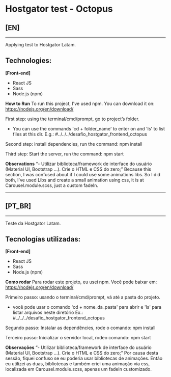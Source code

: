 # Hostgator test - Octopus


## [EN]
----
Applying test to Hostgator Latam.

## Technologies:

**[Front-end]**
- React JS
- Sass
- Node.js (npm)

**How to Run**
To run this project, I've used npm.
You  can download it on: https://nodejs.org/en/download/

First step: using the terminal/cmd/prompt, go to project’s folder.
- You can use the commands 'cd + folder_name' to enter on and 'ls' to list files at this dir.
E.g.: #../../../desafio_hostgator_frontend_octopus

Second step: install dependencies, run the command: 
npm install

Third step: Start the server, run the command:
npm start


**Observations**
“- Utilizar biblioteca/framework de interface do usuário (Material UI, Bootstrap ...). Crie o HTML e CSS do zero;”
Because this section, I was confused about if I could use some animations libs.
So I did both, I've used Libs and create a small animation using css, it is at Carousel.module.scss, just a custom fadeIn.

---

## [PT_BR]
----
Teste da Hostgator Latam.

## Tecnologías utilizadas:

**[Front-end]**
- React JS
- Sass
- Node.js (npm)

**Como rodar**
Para rodar este projeto, eu  usei npm.
Você pode baixar em: https://nodejs.org/en/download/

Primeiro passo: usando o terminal/cmd/prompt, vá até a pasta do projeto.
- você pode usar o comando 'cd + nome_da_pasta' para abrir e 'ls' para listar arquivos neste diretório
Ex.: #../../../desafio_hostgator_frontend_octopus

Segundo passo: Instalar as dependêncies, rode o comando: 
npm install

Terceiro passo: Inicializar o servidor local, rodeo comando:
npm start

**Observações**
“- Utilizar biblioteca/framework de interface do usuário (Material UI, Bootstrap ...). Crie o HTML e CSS do zero;”
Por causa desta sessão, fiquei confuso se eu poderia usar bibliotecas de animações.
Então eu utilizei as duas, bibliotecas e também criei  uma animação via css, localizada em Carousel.module.scss, apenas um fadeIn customizado.


